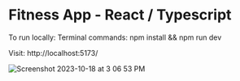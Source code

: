 #  Fitness App - React / Typescript  
 
 To run locally: 
  Terminal commands:  npm install &&  npm run dev 

 Visit: http://localhost:5173/ 


![Screenshot 2023-10-18 at 3 06 53 PM](https://github.com/ashish-augustine/gym-typescript-master/assets/2153396/4858316b-3bf2-47cc-87e1-7b0411d74e81)
